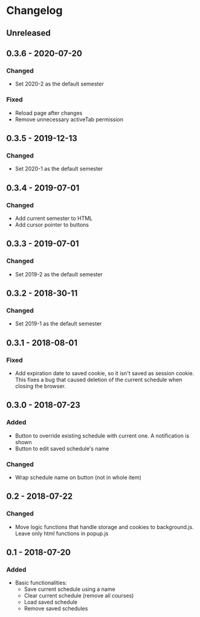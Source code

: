 # Changelog

## Unreleased

## 0.3.6 - 2020-07-20
### Changed
* Set 2020-2 as the default semester

### Fixed
* Reload page after changes
* Remove unnecessary activeTab permission



## 0.3.5 - 2019-12-13
### Changed
* Set 2020-1 as the default semester


## 0.3.4 - 2019-07-01
### Changed
* Add current semester to HTML
* Add cursor pointer to buttons


## 0.3.3 - 2019-07-01
### Changed
* Set 2019-2 as the default semester


## 0.3.2 - 2018-30-11
### Changed
* Set 2019-1 as the default semester


## 0.3.1 - 2018-08-01
### Fixed
* Add expiration date to saved cookie, so it isn't saved as session cookie. This fixes a bug that caused deletion of the current schedule when closing the browser.

## 0.3.0 - 2018-07-23
### Added
* Button to override existing schedule with current one. A notification is shown
* Button to edit saved schedule's name

### Changed
* Wrap schedule name on button (not in whole item)

## 0.2 - 2018-07-22
### Changed
* Move logic functions that handle storage and cookies to background.js. Leave only html functions in popup.js

## 0.1 - 2018-07-20
### Added
* Basic functionalities:
  - Save current schedule using a name
  - Clear current schedule (remove all courses)
  - Load saved schedule
  - Remove saved schedules
